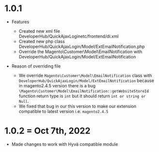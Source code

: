 1.0.1
==========
* Features
   * Created new xml file DeveloperHub/QuickAjaxLoginetc/frontend/di.xml
   * Created new php class DeveloperHub/QuickAjaxLogin/Model/ExtEmailNotification.php
   * Override the Magento\Customer\Model\EmailNotification with DeveloperHub/QuickAjaxLogin/Model/ExtEmailNotification



* Reason of overriding file
   * We override ```Magento\Customer\Model\EmailNotification``` class with ```DeveloperHub/QuickAjaxLogin/Model/ExtEmailNotification``` because in magento2.4.5 version there is a bug ```\Magento\Customer\Model\EmailNotification::getWebsiteStoreId``` function return type is ```int``` but it should return ```int or string or Null```.
   * We fixed that bug in our this version to make our extension compatible to latest version i.e. ```magento2.4.5```


1.0.2 = Oct 7th, 2022
==========
* Made changes to work with Hyvä compatible module
